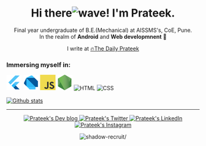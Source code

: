 <h1 align="center">Hi there<img alt="wave" src="https://emojis.slackmojis.com/emojis/images/1588177020/8809/wave_hello.gif?1588177020" width="35">! I'm Prateek.</h1>

<p align="center">
  Final year undergraduate of B.E.(Mechanical) at AISSMS's, CoE, Pune.<br>In the realm of <b>Android</b> and <b>Web developmnent</b> 🙂
</p>


<p align="center">
  I write at <a href="https://thedailyprateek.hashnode.dev">🔥The Daily Prateek</a>
</p>

<h3>Immersing myself in:</h2>

<img height="40" title="Flutter" src="https://raw.githubusercontent.com/github/explore/80688e429a7d4ef2fca1e82350fe8e3517d3494d/topics/flutter/flutter.png"> <img height="40" title="Dart" src="https://raw.githubusercontent.com/github/explore/80688e429a7d4ef2fca1e82350fe8e3517d3494d/topics/dart/dart.png"> <img height="40" title="JavaScript" src="https://raw.githubusercontent.com/github/explore/80688e429a7d4ef2fca1e82350fe8e3517d3494d/topics/javascript/javascript.png"> <img height="40" title="NodeJS" src="https://raw.githubusercontent.com/github/explore/80688e429a7d4ef2fca1e82350fe8e3517d3494d/topics/nodejs/nodejs.png"> <img height="40" title="HTML" src="https://www.w3.org/html/logo/badge/html5-badge-h-solo.png"> <img height="40" title="CSS" src="https://ucarecdn.com/f49e8fc4-876f-49ef-934f-89812fc4125e/">


<a href="https://github.com/shadow-recruit">
 <img align="center" src="https://github-readme-stats.vercel.app/api?username=shadow-recruit&show_icons=true&theme=tokyonight&line_height=27" alt="Github stats"/>
</a>

<hr>

<p align="center">
  <a href="https://dev.to/prateek_aher" target="blank">
   <img alt="Prateek's Dev blog" src="https://cdn.jsdelivr.net/npm/simple-icons@3.0.1/icons/dev-dot-to.svg" alt="prateek_aher" height="40">
  </a>
  <a href="https://twitter.com/prateek_aher">
   <img alt="Prateek's Twitter" src="https://cdn.jsdelivr.net/npm/simple-icons@v3/icons/twitter.svg" height="40">
  </a>
  <a href="https://linkedin.com/in/prateek-aher">
   <img alt="Prateek's LinkedIn" src="https://cdn.jsdelivr.net/npm/simple-icons@v3/icons/linkedin.svg" height="40">
  </a>
  <a href="https://instagram.com/prateek_aher/">
   <img alt="Prateek's Instagram" src="https://cdn.jsdelivr.net/npm/simple-icons@v3/icons/instagram.svg" height="40">
  </a>
</p>

<p align="center"> <img src=https://komarev.com/ghpvc/?username=shadow-recruit alt=shadow-recruit/></p>

